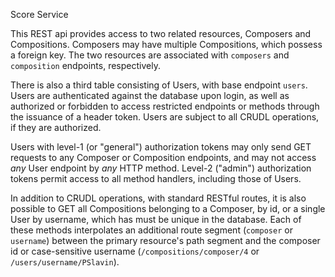 Score Service

This REST api provides access to two related resources, Composers and 
Compositions. Composers may have multiple Compositions, which possess a foreign key.
The two resources are associated with `composers` and `composition` endpoints,
respectively.

There is also a third table consisting of Users, with base endpoint `users`. Users 
are authenticated against the database upon login, as well as authorized 
or forbidden to access restricted endpoints or methods through the issuance of a header token. Users 
are subject to all CRUDL operations, if they are authorized.

Users with level-1 (or "general") authorization tokens may only send GET requests 
to any Composer or Composition endpoints, and may not access *any* User endpoint by *any* 
HTTP method. Level-2 ("admin") authorization tokens permit access to all method handlers,
including those of Users.

In addition to CRUDL operations, with standard RESTful routes, it is 
also possible to GET all Compositions belonging to a Composer, by id, or a single User by 
username, which has must be unique in the database. Each of these methods interpolates an additional route segment 
(`composer` or `username`) between the primary resource's path segment and 
the composer id or case-sensitive username (`/compositions/composer/4` or 
`/users/username/PSlavin`).










